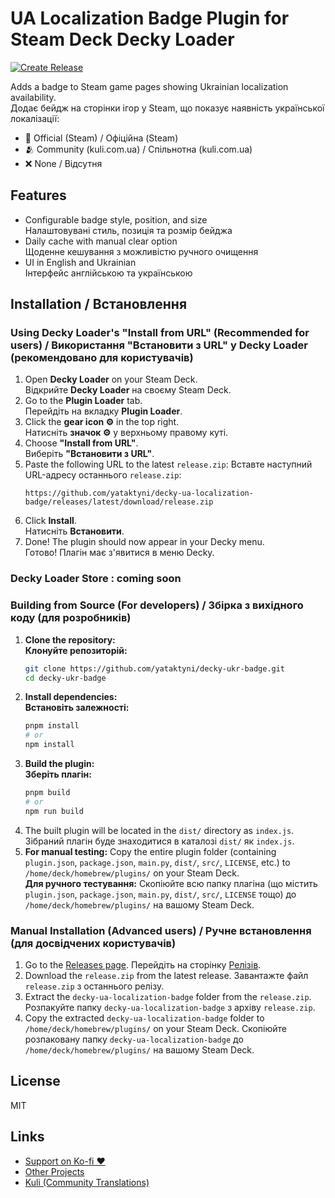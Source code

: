# UA Localization Badge Plugin for Steam Deck Decky Loader

[![Create Release](https://github.com/yataktyni/decky-ua-localization-badge/actions/workflows/release.yml/badge.svg)](https://github.com/yataktyni/decky-ua-localization-badge/actions/workflows/release.yml)

Adds a badge to Steam game pages showing Ukrainian localization availability.  
Додає бейдж на сторінки ігор у Steam, що показує наявність української локалізації:

- 🫡 Official (Steam) / Офіційна (Steam)
- 🫂 Community (kuli.com.ua) / Спільнотна (kuli.com.ua)
- ❌ None / Відсутня

## Features
- Configurable badge style, position, and size  
  Налаштовувані стиль, позиція та розмір бейджа
- Daily cache with manual clear option  
  Щоденне кешування з можливістю ручного очищення
- UI in English and Ukrainian  
  Інтерфейс англійською та українською

## Installation / Встановлення

### Using Decky Loader's "Install from URL" (Recommended for users) / Використання "Встановити з URL" у Decky Loader (рекомендовано для користувачів)

1.  Open **Decky Loader** on your Steam Deck.  
    Відкрийте **Decky Loader** на своєму Steam Deck.
2.  Go to the **Plugin Loader** tab.  
    Перейдіть на вкладку **Plugin Loader**.
3.  Click the **gear icon ⚙️** in the top right.  
    Натисніть **значок ⚙️** у верхньому правому куті.
4.  Choose **"Install from URL"**.  
    Виберіть **"Встановити з URL"**.
5.  Paste the following URL to the latest `release.zip`:
    Вставте наступний URL-адресу останнього `release.zip`:
    ```
    https://github.com/yataktyni/decky-ua-localization-badge/releases/latest/download/release.zip
    ```
6.  Click **Install**.  
    Натисніть **Встановити**.
7.  Done! The plugin should now appear in your Decky menu.  
    Готово! Плагін має з'явитися в меню Decky.

### Decky Loader Store : coming soon

### Building from Source (For developers) / Збірка з вихідного коду (для розробників)

1.  **Clone the repository:**  
    **Клонуйте репозиторій:**
    ```bash
    git clone https://github.com/yataktyni/decky-ukr-badge.git
    cd decky-ukr-badge
    ```
2.  **Install dependencies:**  
    **Встановіть залежності:**
    ```bash
    pnpm install
    # or
    npm install
    ```
3.  **Build the plugin:**  
    **Зберіть плагін:**
    ```bash
    pnpm build
    # or
    npm run build
    ```
4.  The built plugin will be located in the `dist/` directory as `index.js`.  
    Зібраний плагін буде знаходитися в каталозі `dist/` як `index.js`.
5.  **For manual testing:** Copy the entire plugin folder (containing `plugin.json`, `package.json`, `main.py`, `dist/`, `src/`, `LICENSE`, etc.) to `/home/deck/homebrew/plugins/` on your Steam Deck.  
    **Для ручного тестування:** Скопіюйте всю папку плагіна (що містить `plugin.json`, `package.json`, `main.py`, `dist/`, `src/`, `LICENSE` тощо) до `/home/deck/homebrew/plugins/` на вашому Steam Deck.

### Manual Installation (Advanced users) / Ручне встановлення (для досвідчених користувачів)

1.  Go to the [Releases page](https://github.com/yataktyni/decky-ua-localization-badge/releases).
    Перейдіть на сторінку [Релізів](https://github.com/yataktyni/decky-ua-localization-badge/releases).
2.  Download the `release.zip` from the latest release.
    Завантажте файл `release.zip` з останнього релізу.
3.  Extract the `decky-ua-localization-badge` folder from the `release.zip`.
    Розпакуйте папку `decky-ua-localization-badge` з архіву `release.zip`.
4.  Copy the extracted `decky-ua-localization-badge` folder to `/home/deck/homebrew/plugins/` on your Steam Deck.
    Скопіюйте розпаковану папку `decky-ua-localization-badge` до `/home/deck/homebrew/plugins/` на вашому Steam Deck.

## License
MIT

## Links
- [Support on Ko-fi ❤️](https://ko-fi.com/YOUR_KOFI_NAME)
- [Other Projects](https://github.com/yataktyni)
- [Kuli (Community Translations)](https://kuli.com.ua/)